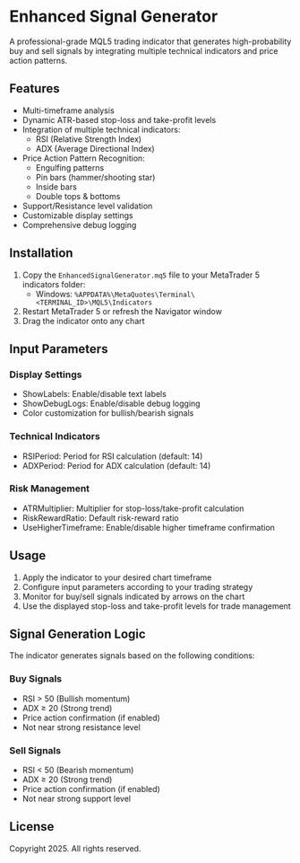 # Enhanced Signal Generator

A professional-grade MQL5 trading indicator that generates high-probability buy and sell signals by integrating multiple technical indicators and price action patterns.

## Features

- Multi-timeframe analysis
- Dynamic ATR-based stop-loss and take-profit levels
- Integration of multiple technical indicators:
  - RSI (Relative Strength Index)
  - ADX (Average Directional Index)
- Price Action Pattern Recognition:
  - Engulfing patterns
  - Pin bars (hammer/shooting star)
  - Inside bars
  - Double tops & bottoms
- Support/Resistance level validation
- Customizable display settings
- Comprehensive debug logging

## Installation

1. Copy the `EnhancedSignalGenerator.mq5` file to your MetaTrader 5 indicators folder:
   - Windows: `%APPDATA%\MetaQuotes\Terminal\<TERMINAL_ID>\MQL5\Indicators`
2. Restart MetaTrader 5 or refresh the Navigator window
3. Drag the indicator onto any chart

## Input Parameters

### Display Settings
- ShowLabels: Enable/disable text labels
- ShowDebugLogs: Enable/disable debug logging
- Color customization for bullish/bearish signals

### Technical Indicators
- RSIPeriod: Period for RSI calculation (default: 14)
- ADXPeriod: Period for ADX calculation (default: 14)

### Risk Management
- ATRMultiplier: Multiplier for stop-loss/take-profit calculation
- RiskRewardRatio: Default risk-reward ratio
- UseHigherTimeframe: Enable/disable higher timeframe confirmation

## Usage

1. Apply the indicator to your desired chart timeframe
2. Configure input parameters according to your trading strategy
3. Monitor for buy/sell signals indicated by arrows on the chart
4. Use the displayed stop-loss and take-profit levels for trade management

## Signal Generation Logic

The indicator generates signals based on the following conditions:

### Buy Signals
- RSI > 50 (Bullish momentum)
- ADX ≥ 20 (Strong trend)
- Price action confirmation (if enabled)
- Not near strong resistance level

### Sell Signals
- RSI < 50 (Bearish momentum)
- ADX ≥ 20 (Strong trend)
- Price action confirmation (if enabled)
- Not near strong support level

## License

Copyright 2025. All rights reserved.
